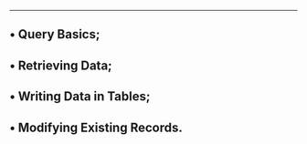 ----------------------------------------------
• Query Basics;
---------------------------------
• Retrieving Data;
--------------------------------------
• Writing Data in Tables;
-----------------------------------------
• Modifying Existing Records.
------------------------------------------
